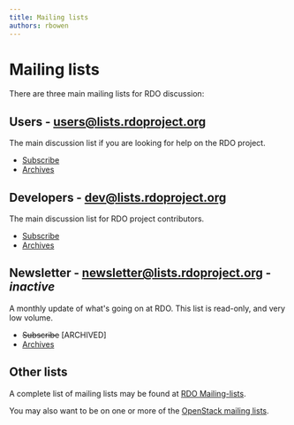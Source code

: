 ```yaml
---
title: Mailing lists
authors: rbowen
---
```


# Mailing lists

There are three main mailing lists for RDO discussion:

## Users - users@lists.rdoproject.org

The main discussion list if you are looking for help on the RDO project.

*   [Subscribe](https://lists.rdoproject.org/mailman/listinfo/users)
*   [Archives](https://lists.rdoproject.org/pipermail/users/)

## Developers - dev@lists.rdoproject.org

The main discussion list for RDO project contributors.

*   [Subscribe](https://lists.rdoproject.org/mailman/listinfo/dev)
*   [Archives](https://lists.rdoproject.org/pipermail/dev/)

## Newsletter - newsletter@lists.rdoproject.org - *inactive*

A monthly update of what's going on at RDO. This list is read-only, and very low volume.

*   ~~Subscribe~~ [ARCHIVED]
*   [Archives](https://lists.rdoproject.org/pipermail/newsletter/)

## Other lists

A complete list of mailing lists may be found at [RDO Mailing-lists](https://lists.rdoproject.org/mailman/listinfo).

You may also want to be on one or more of the [OpenStack mailing lists](https://wiki.openstack.org/wiki/Mailing_Lists).

